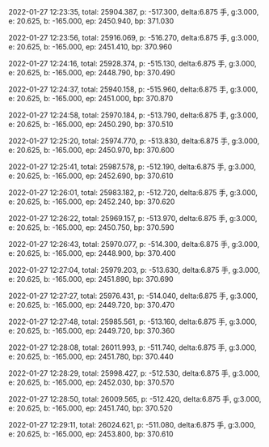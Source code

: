 2022-01-27 12:23:35, total: 25904.387, p: -517.300, delta:6.875 手, g:3.000, e: 20.625, b: -165.000, ep: 2450.940, bp: 371.030

2022-01-27 12:23:56, total: 25916.069, p: -516.270, delta:6.875 手, g:3.000, e: 20.625, b: -165.000, ep: 2451.410, bp: 370.960

2022-01-27 12:24:16, total: 25928.374, p: -515.130, delta:6.875 手, g:3.000, e: 20.625, b: -165.000, ep: 2448.790, bp: 370.490

2022-01-27 12:24:37, total: 25940.158, p: -515.960, delta:6.875 手, g:3.000, e: 20.625, b: -165.000, ep: 2451.000, bp: 370.870

2022-01-27 12:24:58, total: 25970.184, p: -513.790, delta:6.875 手, g:3.000, e: 20.625, b: -165.000, ep: 2450.290, bp: 370.510

2022-01-27 12:25:20, total: 25974.770, p: -513.830, delta:6.875 手, g:3.000, e: 20.625, b: -165.000, ep: 2450.970, bp: 370.600

2022-01-27 12:25:41, total: 25987.578, p: -512.190, delta:6.875 手, g:3.000, e: 20.625, b: -165.000, ep: 2452.690, bp: 370.610

2022-01-27 12:26:01, total: 25983.182, p: -512.720, delta:6.875 手, g:3.000, e: 20.625, b: -165.000, ep: 2452.240, bp: 370.620

2022-01-27 12:26:22, total: 25969.157, p: -513.970, delta:6.875 手, g:3.000, e: 20.625, b: -165.000, ep: 2450.750, bp: 370.590

2022-01-27 12:26:43, total: 25970.077, p: -514.300, delta:6.875 手, g:3.000, e: 20.625, b: -165.000, ep: 2448.900, bp: 370.400

2022-01-27 12:27:04, total: 25979.203, p: -513.630, delta:6.875 手, g:3.000, e: 20.625, b: -165.000, ep: 2451.890, bp: 370.690

2022-01-27 12:27:27, total: 25976.431, p: -514.040, delta:6.875 手, g:3.000, e: 20.625, b: -165.000, ep: 2449.720, bp: 370.470

2022-01-27 12:27:48, total: 25985.561, p: -513.160, delta:6.875 手, g:3.000, e: 20.625, b: -165.000, ep: 2449.720, bp: 370.360

2022-01-27 12:28:08, total: 26011.993, p: -511.740, delta:6.875 手, g:3.000, e: 20.625, b: -165.000, ep: 2451.780, bp: 370.440

2022-01-27 12:28:29, total: 25998.427, p: -512.530, delta:6.875 手, g:3.000, e: 20.625, b: -165.000, ep: 2452.030, bp: 370.570

2022-01-27 12:28:50, total: 26009.565, p: -512.420, delta:6.875 手, g:3.000, e: 20.625, b: -165.000, ep: 2451.740, bp: 370.520

2022-01-27 12:29:11, total: 26024.621, p: -511.080, delta:6.875 手, g:3.000, e: 20.625, b: -165.000, ep: 2453.800, bp: 370.610